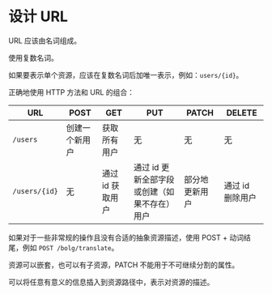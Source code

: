 # 设计 URL

URL 应该由名词组成。

使用复数名词。

如果要表示单个资源，应该在复数名词后加唯一表示，例如：`users/{id}`。

正确地使用 HTTP 方法和 URL 的组合：

| URL           | POST           | GET              | PUT                                          | PATCH          | DELETE           |
| ------------- | -------------- | ---------------- | -------------------------------------------- | -------------- | ---------------- |
| `/users`      | 创建一个新用户 | 获取所有用户     | 无                                           | 无             | 无               |
| `/users/{id}` | 无             | 通过 id 获取用户 | 通过 id 更新全部字段或创建（如果不存在）用户 | 部分地更新用户 | 通过 id 删除用户 |

如果对于一些非常规的操作且没有合适的抽象资源描述，使用 POST + 动词结尾，例如 `POST /bolg/translate`。

资源可以嵌套，也可以有子资源，PATCH 不能用于不可继续分割的属性。

可以将任意有意义的信息插入到资源路径中，表示对资源的描述。
